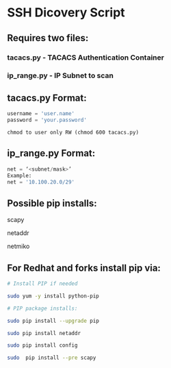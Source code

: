 # SSH Dicovery Script

## Requires two files:

### tacacs.py - TACACS Authentication Container

### ip_range.py - IP Subnet to scan

## tacacs.py Format:

```py
username = 'user.name'
password = 'your.password'
```

`chmod to user only RW (chmod 600 tacacs.py)`



## ip_range.py Format:

```py
net = ‘<subnet/mask>’
Example:
net = '10.100.20.0/29'
```

## Possible pip installs:

scapy

netaddr

netmiko

## For Redhat and forks install pip via:

```sh
# Install PIP if needed

sudo yum -y install python-pip

# PIP package installs:

sudo pip install --upgrade pip

sudo pip install netaddr

sudo pip install config

sudo  pip install --pre scapy
```
